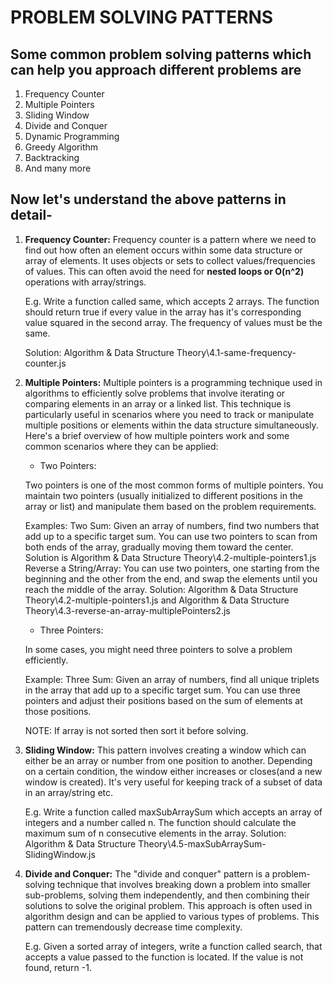 # PROBLEM SOLVING PATTERNS

## Some common problem solving patterns which can help you approach different problems are

1. Frequency Counter
2. Multiple Pointers
3. Sliding Window
4. Divide and Conquer
5. Dynamic Programming
6. Greedy Algorithm
7. Backtracking
8. And many more

## Now let's understand the above patterns in detail-

1. **Frequency Counter:** Frequency counter is a pattern where we need to find out how often an element occurs within some data structure or array of elements. It uses objects or sets to collect values/frequencies of values. This can often avoid the need for **nested loops or O(n^2)** operations with array/strings.

   E.g. Write a function called same, which accepts 2 arrays. The function should return true if every value in the array has it's corresponding value squared in the second array. The frequency of values must be the same.

   Solution: Algorithm & Data Structure Theory\4.1-same-frequency-counter.js

2. **Multiple Pointers:** Multiple pointers is a programming technique used in algorithms to efficiently solve problems that involve iterating or comparing elements in an array or a linked list. This technique is particularly useful in scenarios where you need to track or manipulate multiple positions or elements within the data structure simultaneously.
   Here's a brief overview of how multiple pointers work and some common scenarios where they can be applied:

   - Two Pointers:

    Two pointers is one of the most common forms of multiple pointers. You maintain two pointers (usually initialized to different positions in the array or list) and manipulate them based on the problem requirements.

    Examples:
    Two Sum: Given an array of numbers, find two numbers that add up to a specific target sum. You can use two pointers to scan from both ends of the array, gradually moving them toward the center. Solution is Algorithm & Data Structure Theory\4.2-multiple-pointers1.js
    Reverse a String/Array: You can use two pointers, one starting from the beginning and the other from the end, and swap the elements until you reach the middle of the array. Solution: Algorithm & Data Structure Theory\4.2-multiple-pointers1.js and Algorithm & Data Structure Theory\4.3-reverse-an-array-multiplePointers2.js

   - Three Pointers:

    In some cases, you might need three pointers to solve a problem efficiently.

    Example:
    Three Sum: Given an array of numbers, find all unique triplets in the array that add up to a specific target sum. You can use three pointers and adjust their positions based on the sum of elements at those positions.

    NOTE: If array is not sorted then sort it before solving.

3. **Sliding Window:** This pattern involves creating a window which can either be an array or number from one position to another. Depending on a certain condition, the window either increases or closes(and a new window is created). It's very useful for keeping track of a subset of data in an array/string etc.

   E.g. Write a function called maxSubArraySum which accepts an array of integers and a number called n. The function should calculate the maximum sum of n consecutive elements in the array.
   Solution: Algorithm & Data Structure Theory\4.5-maxSubArraySum-SlidingWindow.js

4. **Divide and Conquer:** The "divide and conquer" pattern is a problem-solving technique that involves breaking down a problem into smaller sub-problems, solving them independently, and then combining their solutions to solve the original problem. This approach is often used in algorithm design and can be applied to various types of problems.
   This pattern can tremendously decrease time complexity.

   E.g. Given a sorted array of integers, write a function called search, that accepts a value passed to the function is located. If the value is not found, return -1.
   
